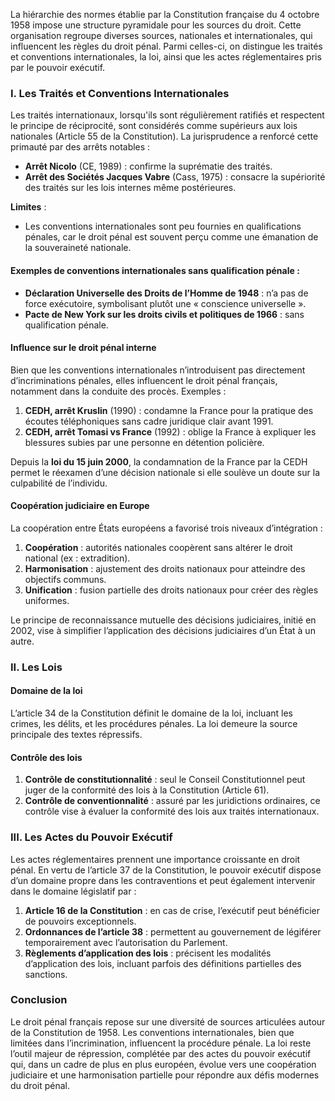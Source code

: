 La hiérarchie des normes établie par la Constitution française du 4 octobre 1958 impose une structure pyramidale pour les sources du droit. Cette organisation regroupe diverses sources, nationales et internationales, qui influencent les règles du droit pénal. Parmi celles-ci, on distingue les traités et conventions internationales, la loi, ainsi que les actes réglementaires pris par le pouvoir exécutif.
### I. Les Traités et Conventions Internationales

Les traités internationaux, lorsqu'ils sont régulièrement ratifiés et respectent le principe de réciprocité, sont considérés comme supérieurs aux lois nationales (Article 55 de la Constitution). La jurisprudence a renforcé cette primauté par des arrêts notables :
- **Arrêt Nicolo** (CE, 1989) : confirme la suprématie des traités.
- **Arrêt des Sociétés Jacques Vabre** (Cass, 1975) : consacre la supériorité des traités sur les lois internes même postérieures.

**Limites** :
- Les conventions internationales sont peu fournies en qualifications pénales, car le droit pénal est souvent perçu comme une émanation de la souveraineté nationale.
  
#### Exemples de conventions internationales sans qualification pénale :
- **Déclaration Universelle des Droits de l’Homme de 1948** : n’a pas de force exécutoire, symbolisant plutôt une « conscience universelle ».
- **Pacte de New York sur les droits civils et politiques de 1966** : sans qualification pénale.

#### Influence sur le droit pénal interne
Bien que les conventions internationales n’introduisent pas directement d’incriminations pénales, elles influencent le droit pénal français, notamment dans la conduite des procès. Exemples :
1. **CEDH, arrêt Kruslin** (1990) : condamne la France pour la pratique des écoutes téléphoniques sans cadre juridique clair avant 1991.
2. **CEDH, arrêt Tomasi vs France** (1992) : oblige la France à expliquer les blessures subies par une personne en détention policière.

Depuis la **loi du 15 juin 2000**, la condamnation de la France par la CEDH permet le réexamen d’une décision nationale si elle soulève un doute sur la culpabilité de l’individu.

#### Coopération judiciaire en Europe
La coopération entre États européens a favorisé trois niveaux d’intégration :
1. **Coopération** : autorités nationales coopèrent sans altérer le droit national (ex : extradition).
2. **Harmonisation** : ajustement des droits nationaux pour atteindre des objectifs communs.
3. **Unification** : fusion partielle des droits nationaux pour créer des règles uniformes.

Le principe de reconnaissance mutuelle des décisions judiciaires, initié en 2002, vise à simplifier l’application des décisions judiciaires d’un État à un autre.
### II. Les Lois

#### Domaine de la loi
L’article 34 de la Constitution définit le domaine de la loi, incluant les crimes, les délits, et les procédures pénales. La loi demeure la source principale des textes répressifs.

#### Contrôle des lois
1. **Contrôle de constitutionnalité** : seul le Conseil Constitutionnel peut juger de la conformité des lois à la Constitution (Article 61).
2. **Contrôle de conventionnalité** : assuré par les juridictions ordinaires, ce contrôle vise à évaluer la conformité des lois aux traités internationaux.
### III. Les Actes du Pouvoir Exécutif

Les actes réglementaires prennent une importance croissante en droit pénal. En vertu de l’article 37 de la Constitution, le pouvoir exécutif dispose d’un domaine propre dans les contraventions et peut également intervenir dans le domaine législatif par :
1. **Article 16 de la Constitution** : en cas de crise, l’exécutif peut bénéficier de pouvoirs exceptionnels.
2. **Ordonnances de l’article 38** : permettent au gouvernement de légiférer temporairement avec l’autorisation du Parlement.
3. **Règlements d’application des lois** : précisent les modalités d’application des lois, incluant parfois des définitions partielles des sanctions.
### Conclusion
Le droit pénal français repose sur une diversité de sources articulées autour de la Constitution de 1958. Les conventions internationales, bien que limitées dans l’incrimination, influencent la procédure pénale. La loi reste l’outil majeur de répression, complétée par des actes du pouvoir exécutif qui, dans un cadre de plus en plus européen, évolue vers une coopération judiciaire et une harmonisation partielle pour répondre aux défis modernes du droit pénal.